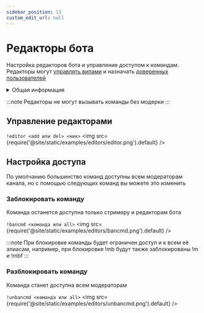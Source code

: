 ```yaml
---
sidebar_position: 13
custom_edit_url: null
---
```


# Редакторы бота

Настройка редакторов бота и управление доступом к командам. Редакторы могут [управлять випами](./vips.md) и назначать [доверенных пользователей](./trusted-users.md)

<details>
  <summary>Общая информация</summary>
  <ul>
    <li><b>Название:</b> editor</li>
    <li><b>Элиасы:</b> bancmd, unbancmd</li>
    <li><b>Кулдаун:</b> общий 5 секунд</li>
    <li><a href="https://github.com/Relanit/ModBoty/blob/master/ModBoty/cogs/editors.py"><b>Исходный код</b></a></li>
  </ul>
</details>

:::note
Редакторы не могут вызывать команды без модерки
:::

## Управление редакторами
`!editor <add или del> <ник>`
<img src={require('@site/static/examples/editors/editor.png').default} />

## Настройка доступа

По умолчанию большинство команд доступны всем модераторам канала, но с помощью следующих команд вы можете это изменить

### Заблокировать команду
Команда останется доступна только стримеру и редакторам бота

`!bancmd <команда или all>`
<img src={require('@site/static/examples/editors/bancmd.png').default} /> <p></p>

:::note
При блокировке команды будет ограничен доступ и к всем её элиасам, например, при блокировке !mb будут также заблокированы !m и !mbf
:::

### Разблокировать команду
Команда станет доступна всем модераторам

`!unbancmd <команда или all>`
<img src={require('@site/static/examples/editors/unbancmd.png').default} />